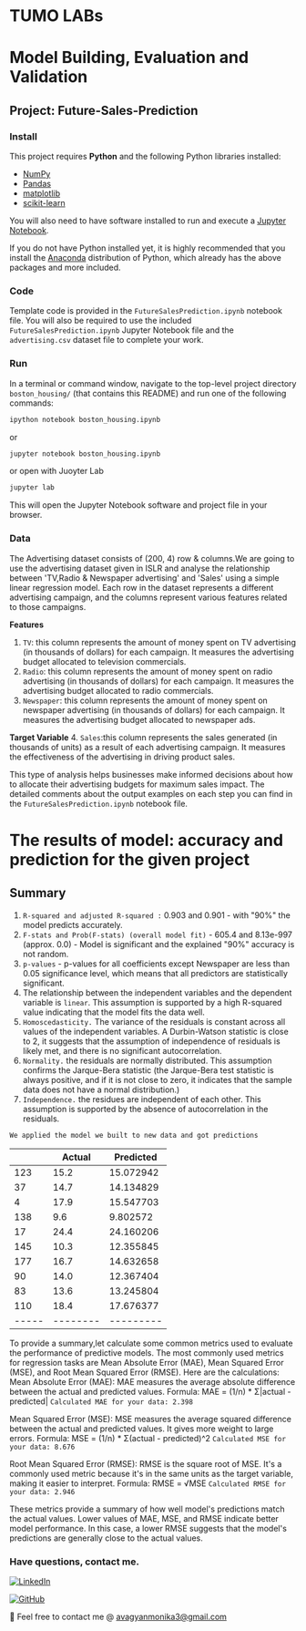 # TUMO LABs
# Model Building, Evaluation and Validation
## Project:  Future-Sales-Prediction

### Install

This project requires **Python** and the following Python libraries installed:

- [NumPy](http://www.numpy.org/)
- [Pandas](http://pandas.pydata.org/)
- [matplotlib](http://matplotlib.org/)
- [scikit-learn](http://scikit-learn.org/stable/)

You will also need to have software installed to run and execute a [Jupyter Notebook](http://jupyter.org/install.html).

If you do not have Python installed yet, it is highly recommended that you install the [Anaconda](https://www.anaconda.com/download/) distribution of Python, which already has the above packages and more included. 

### Code

Template code is provided in the `FutureSalesPrediction.ipynb` notebook file. You will also be required to use the included `FutureSalesPrediction.ipynb` Jupyter Notebook  file and the `advertising.csv` dataset file to complete your work.

### Run

In a terminal or command window, navigate to the top-level project directory `boston_housing/` (that contains this README) and run one of the following commands:
```bash
ipython notebook boston_housing.ipynb
```  
or
```bash
jupyter notebook boston_housing.ipynb
```
or open with Juoyter Lab
```bash
jupyter lab
```

This will open the Jupyter Notebook software and project file in your browser.

### Data
The Advertising dataset consists of (200, 4) row & columns.We are going to  use the advertising dataset given in ISLR and analyse the relationship between 'TV,Radio & Newspaper advertising' and 'Sales' using a simple linear regression model. Each row in the dataset represents a different advertising campaign, and the columns represent various features related to those campaigns.



**Features**
1.  `TV`:  this column represents the amount of money spent on TV advertising (in thousands of dollars) for each campaign. It measures the advertising budget allocated to television commercials.
2. `Radio`: this column represents the amount of money spent on radio advertising (in thousands of dollars) for each campaign. It measures the advertising budget allocated to radio commercials.
3. `Newspaper`:  this column represents the amount of money spent on newspaper advertising (in thousands of dollars) for each campaign. It measures the advertising budget allocated to newspaper ads.

**Target Variable**
4. `Sales`:this column represents the sales generated (in thousands of units) as a result of each advertising campaign. It measures the effectiveness of the advertising in driving product sales.

This type of analysis helps businesses make informed decisions about how to allocate their advertising budgets for maximum sales impact.
The detailed comments about the output examples  on each step you can find in the `FutureSalesPrediction.ipynb` notebook file.

# The results of  model: accuracy and prediction for the given project
## Summary
1.  `R-squared and adjusted R-squared :` 0.903 and 0.901 - with \"90%\" the model predicts accurately.
2. `F-stats and Prob(F-stats) (overall model fit)` - 605.4 and 8.13e-997 (approx. 0.0) - Model is significant and the explained \"90%\" accuracy is not random.
3. `p-values` - p-values for all coefficients except Newspaper are less than 0.05 significance level, which means that all predictors are statistically significant.
4. The relationship between the independent variables and the dependent variable is `linear`. This assumption is supported by a high R-squared value indicating that the model fits the data well. 
5. `Homoscedasticity.` The variance of the residuals is constant across all values of the independent variables. A Durbin-Watson statistic is close to 2, it suggests that the assumption of independence of residuals is likely met, and there is no significant autocorrelation. 
6. `Normality.` the residuals are normally distributed. This assumption confirms the Jarque-Bera statistic (the Jarque-Bera test statistic is always positive, and if it is not close to zero, it indicates that the sample data does not have a normal distribution.) 
7. `Independence.` the residues are independent of each other. This assumption is supported by the absence of autocorrelation in the residuals.

`We applied the model we built to new data and got predictions`

|        | Actual    | Predicted |
| ------ | --------- |  ---------|
| 123    | 15.2      | 15.072942 |
| 37     | 14.7      | 14.134829 |
| 4      | 17.9      | 15.547703 |
| 138    | 9.6       | 9.802572 |
| 17     | 24.4      | 24.160206 |
| 145    | 10.3      | 12.355845 |
| 177    | 16.7      | 14.632658 |
| 90     | 14.0      | 12.367404 |
| 83     | 13.6      | 13.245804 |
| 110    | 18.4      | 17.676377 |
| -----  |  -------- | --------- |

To provide a summary,let calculate some common metrics used to evaluate the performance of predictive models. The most commonly used metrics for regression tasks are Mean Absolute Error (MAE), Mean Squared Error (MSE), and Root Mean Squared Error (RMSE). Here are the calculations:
Mean Absolute Error (MAE):
MAE measures the average absolute difference between the actual and predicted values.
Formula: MAE = (1/n) * Σ|actual - predicted|
`Calculated MAE for your data: 2.398`

Mean Squared Error (MSE):
MSE measures the average squared difference between the actual and predicted values. It gives more weight to large errors.
Formula: MSE = (1/n) * Σ(actual - predicted)^2
`Calculated MSE for your data: 8.676`

Root Mean Squared Error (RMSE):
RMSE is the square root of MSE. It's a commonly used metric because it's in the same units as the target variable, making it easier to interpret.
Formula: RMSE = √MSE
`Calculated RMSE for your data: 2.946`

These metrics provide a summary of how well  model's predictions match the actual values. Lower values of MAE, MSE, and RMSE indicate better model performance. In this case, a lower RMSE suggests that the model's predictions are generally close to the actual values.



### Have questions, contact me.
[![LinkedIn](https://img.shields.io/static/v1.svg?label=connect&message=@monica-avagyan&color=success&logo=linkedin&style=flat&logoColor=white&colorA=blue)](https://www.linkedin.com/in/monica-avagyan/)


[![GitHub](https://img.shields.io/static/v1.svg?label=connect&message=@monicaavagyan&color=success&logo=github&style=flat&logoColor=white&colorA=blue)](https://github.com/monicaavagyan)

:email: Feel free to contact me @ [avagyanmonika3@gmail.com](https://mail.google.com/mail/)

